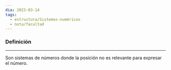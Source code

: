 ```yaml
---
dia: 2023-03-14
tags:
  - estructura/Sistemas-numéricos
  - nota/facultad
---
```

### Definición
---
Son sistemas de números donde la posición no es relevante para expresar el número.